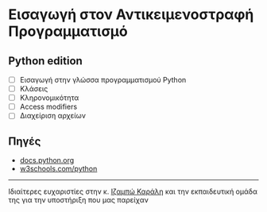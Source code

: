 # Εισαγωγή στον Αντικειμενοστραφή Προγραμματισμό
## Python edition

- [ ] Εισαγωγή στην γλώσσα προγραμματισμού Python
- [ ] Κλάσεις
- [ ] Κληρονομικότητα
- [ ] Access modifiers
- [ ] Διαχείριση αρχείων

## Πηγές
* [docs.python.org](https://docs.python.org/3/tutorial/)
* [w3schools.com/python](https://www.w3schools.com/python/)


---

Ιδιαίτερες ευχαριστίες στην κ. [Ιζαμπώ Καράλη](https://cgi.di.uoa.gr/~izambo/GR.html) και την εκπαιδευτική ομάδα της για την υποστήριξη που μας παρείχαν
